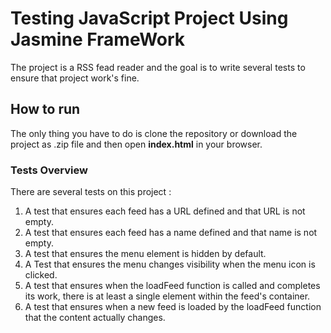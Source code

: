 # Testing JavaScript Project Using Jasmine FrameWork

The project is a RSS fead reader and the goal is to write several tests to ensure that project work's fine.

## How to run

The only thing you have to do is clone the repository or download the project as .zip file and then open **index.html** in your browser.

### Tests Overview

There are several tests on this project :
1. A test that ensures each feed has a URL defined and that URL is not empty.
2. A test that ensures each feed has a name defined and that name is not empty.
3. A test that ensures the menu element is hidden by default.
4. A Test that ensures the menu changes visibility when the menu icon is clicked.
5. A test that ensures when the loadFeed function is called and completes its work, there is at least a single element within the feed's container.
6. A test that ensures when a new feed is loaded by the loadFeed function that the content actually changes.
